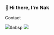 ### 👋 Hi there, I'm Nak


<!--
**NakhyunKim1987/NakhyunKim1987** is a ✨ _special_ ✨ repository because its `README.md` (this file) appears on your GitHub profile.

Here are some ideas to get you started:

- 🔭 I’m currently working on ...
- 🌱 I’m currently learning ...
- 👯 I’m looking to collaborate on ...
- 🤔 I’m looking for help with ...
- 💬 Ask me about ...
- 📫 How to reach me: ...
- 😄 Pronouns: ...
- ⚡ Fun fact: ...
-->

Contact

<img src="https://img.shields.io/badge/Gmail-EA4335?style=flat-square&logo=Gmail&logoColor=white"/>&nbsp
<img src="https://img.shields.io/badge/Gmail-EA4335?style=flat-square&logo=Gmail&logoColor=white"/>
